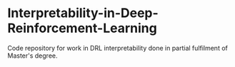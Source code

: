 # Interpretability-in-Deep-Reinforcement-Learning
Code repository for work in DRL interpretability done in partial fulfilment of Master's degree.
